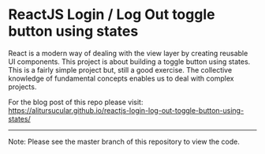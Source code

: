 # ReactJS Login / Log Out toggle button using states
React is a modern way of dealing with the view layer by creating reusable UI components. This project is about building a toggle button using states. This is a fairly simple project but, still a good exercise. The collective knowledge of fundamental concepts enables us to deal with complex projects.

For the blog post of this repo please visit: https://alitursucular.github.io/reactjs-login-log-out-toggle-button-using-states/

---

Note: Please see the master branch of this repository to view the code.